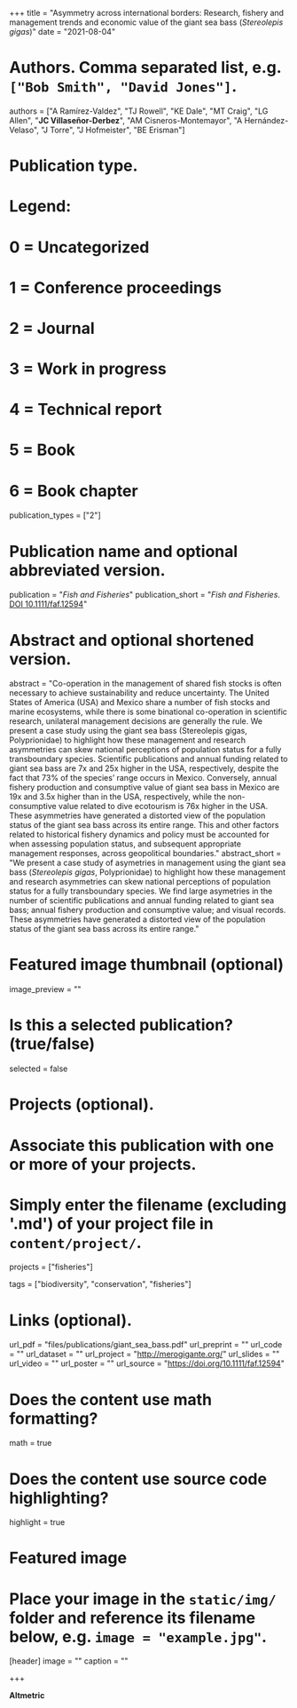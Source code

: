 +++
title = "Asymmetry across international borders: Research, fishery and management trends and economic value of the giant sea bass (*Stereolepis gigas*)"
date = "2021-08-04"

# Authors. Comma separated list, e.g. `["Bob Smith", "David Jones"]`.
authors = ["A Ramírez-Valdez", "TJ Rowell", "KE Dale", "MT Craig", "LG Allen", "**JC Villaseñor-Derbez**", "AM Cisneros-Montemayor", "A Hernández-Velaso", "J Torre", "J Hofmeister", "BE Erisman"]

# Publication type.
# Legend:
# 0 = Uncategorized
# 1 = Conference proceedings
# 2 = Journal
# 3 = Work in progress
# 4 = Technical report
# 5 = Book
# 6 = Book chapter
publication_types = ["2"]

# Publication name and optional abbreviated version.
publication = "*Fish and Fisheries*"
publication_short = "*Fish and Fisheries*. [DOI 10.1111/faf.12594](https://doi.org/10.1111/faf.12594)"

# Abstract and optional shortened version.
abstract = "Co-operation in the management of shared fish stocks is often necessary to achieve sustainability and reduce uncertainty. The United States of America (USA) and Mexico share a number of fish stocks and marine ecosystems, while there is some binational co-operation in scientific research, unilateral management decisions are generally the rule. We present a case study using the giant sea bass (Stereolepis gigas, Polyprionidae) to highlight how these management and research asymmetries can skew national perceptions of population status for a fully transboundary species. Scientific publications and annual funding related to giant sea bass are 7x and 25x higher in the USA, respectively, despite the fact that 73% of the species’ range occurs in Mexico. Conversely, annual fishery production and consumptive value of giant sea bass in Mexico are 19x and 3.5x higher than in the USA, respectively, while the non-consumptive value related to dive ecotourism is 76x higher in the USA. These asymmetries have generated a distorted view of the population status of the giant sea bass across its entire range. This and other factors related to historical fishery dynamics and policy must be accounted for when assessing population status, and subsequent appropriate management responses, across geopolitical boundaries."
abstract_short = "We present a case study of asymetries in management using the giant sea bass (_Stereolepis gigas_, Polyprionidae) to highlight how these management and research asymmetries can skew national perceptions of population status for a fully transboundary species. We find large asymetries in the number of scientific publications and annual funding related to giant sea bass; annual fishery production and consumptive value; and visual records. These asymmetries have generated a distorted view of the population status of the giant sea bass across its entire range."

# Featured image thumbnail (optional)
image_preview = ""

# Is this a selected publication? (true/false)
selected = false

# Projects (optional).
#   Associate this publication with one or more of your projects.
#   Simply enter the filename (excluding '.md') of your project file in `content/project/`.
projects = ["fisheries"]

tags = ["biodiversity", "conservation", "fisheries"]

# Links (optional).
url_pdf = "files/publications/giant_sea_bass.pdf"
url_preprint = ""
url_code = ""
url_dataset = ""
url_project = "http://merogigante.org/"
url_slides = ""
url_video = ""
url_poster = ""
url_source = "https://doi.org/10.1111/faf.12594"

# Does the content use math formatting?
math = true

# Does the content use source code highlighting?
highlight = true

# Featured image
# Place your image in the `static/img/` folder and reference its filename below, e.g. `image = "example.jpg"`.
[header]
image = ""
caption = ""

+++

**Altmetric**

<script type="text/javascript" src="https://d1bxh8uas1mnw7.cloudfront.net/assets/embed.js"></script><div class="altmetric-embed" data-badge-type="donut" data-altmetric-id="111108269"></div>